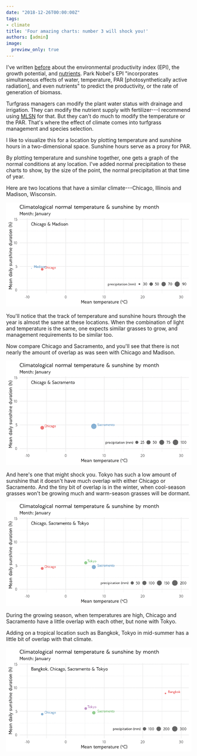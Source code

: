 ```yaml
---
date: "2018-12-26T00:00:00Z"
tags:
- climate
title: 'Four amazing charts: number 3 will shock you!'
authors: [admin]
image:
  preview_only: true
---
```


I've written [before](https://www.asianturfgrass.com/2017-09-01-gp-explained-photos/) about the environmental productivity index (EPI), the growth potential, and [nutrients](https://www.asianturfgrass.com/tags/#fertilizer). Park Nobel's EPI "incorporates simultaneous effects of water, temperature, PAR [photosynthetically active radiation], and even nutrients" to predict the productivity, or the rate of generation of biomass.

Turfgrass managers can modify the plant water status with drainage and irrigation. They can modify the nutrient supply with fertilizer---I recommend using [MLSN](https://www.asianturfgrass.com/tags/#mlsn) for that. But they can't do much to modify the temperature or the PAR. That's where the effect of climate comes into turfgrass management and species selection.

I like to visualize this for a location by plotting temperature and sunshine hours in a two-dimensional space. Sunshine hours serve as a proxy for PAR. 

By plotting temperature and sunshine together, one gets a graph of the normal conditions at any location. I've added normal precipitation to these charts to show, by the size of the point, the normal precipitation at that time of year.

Here are two locations that have a similar climate---Chicago, Illinois and Madison, Wisconsin.

![animated chicago and madison](chi_mad.gif)

You'll notice that the track of temperature and sunshine hours through the year is almost the same at these locations. When the combination of light and temperature is the same, one expects similar grasses to grow, and management requirements to be similar too.

Now compare Chicago and Sacramento, and you'll see that there is not nearly the amount of overlap as was seen with Chicago and Madison.

![animated chicago and sacramento](chi_sac.gif)

And here's one that might shock you. Tokyo has such a low amount of sunshine that it doesn't have much overlap with either Chicago or Sacramento. And the tiny bit of overlap is in the winter, when cool-season grasses won't be growing much and warm-season grasses will be dormant.

![animated chicago, sacramento, and tokyo](chi_sac_tyo.gif)

During the growing season, when temperatures are high, Chicago and Sacramento have a little overlap with each other, but none with Tokyo.

Adding on a tropical location such as Bangkok, Tokyo in mid-summer has a little bit of overlap with that climate.

![animated chicago, sacramento, tokyo, and bangkok](bkk_chi_sac_tyo.gif)

